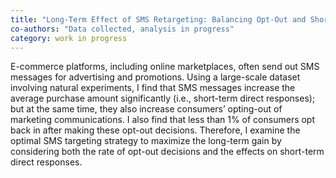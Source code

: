 ```yaml
---
title: "Long-Term Effect of SMS Retargeting: Balancing Opt-Out and Short-Term Direct Responses"
co-authors: "Data collected, analysis in progress"
category: work in progress
---
```


E-commerce platforms, including online marketplaces, often send out SMS messages for advertising and promotions. Using a large-scale dataset involving natural experiments, I find that SMS messages increase the average purchase amount significantly (i.e., short-term direct responses); but at the same time, they also increase consumers’ opting-out of marketing communications. I also find that less than 1% of consumers opt back in after making these opt-out decisions. Therefore, I examine the optimal SMS targeting strategy to maximize the long-term gain by considering both the rate of opt-out decisions and the effects on short-term direct responses.
